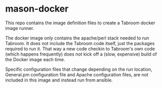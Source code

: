 # mason-docker

This repo contains the image definition files to create a Tabroom docker image
runner. 

The docker image only contains the apache/perl stack needed to run Tabroom. It
does not include the Tabroom code itself, just the packages required to run it.
That way a new code checkin to Tabroom's own code (which happens frequently)
does not kick off a (slow, expensive) build of the Docker image each time.

Specific configuration files that change depending on the run location,
General.pm configuration file and Apache configuration files, are not included
in this image and instead run from ansible. 


